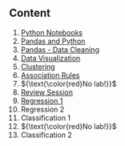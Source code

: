 ## Content

1. [Python Notebooks](./01%20-%20Python%20Notebooks/)
2. [Pandas and Python](./02%20-%20Pandas%20and%20Python/)
3. [Pandas - Data Cleaning](./03%20-%20Pandas%20and%20Data%20Cleaning/)
4. [Data Visualization](./04%20-%20Visualization/)
5. [Clustering](./05%20-%20Clustering/)
6. [Association Rules](./06%20-%20Association%20Rules/)
7. ${\text{\color{red}No lab!}}$
8. [Review Session](./08%20-%20ChatGPT/)
9. [Regression 1](./09%20-%20Regression%201/)
10. Regression 2
11. Classification 1
12. ${\text{\color{red}No lab!}}$
13. Classification 2
